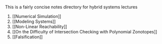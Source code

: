 
This is a fairly concise notes directory for hybrid systems lectures

1. [[Numerical Simulation]]
2. [[Modeling Systems]]
3. [[Non-Linear Reachability]]
4. [[On the Difficulty of Intersection Checking with Polynomial Zonotopes]]
5. [[Falsification]]
